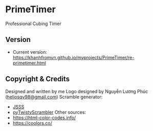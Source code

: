 # PrimeTimer
Professional Cubing Timer

## Version
* Current version: https://khanhfromvn.github.io/myprojects/PrimeTimer/re-primetimer.html
	
## Copyright & Credits
Designed and written by me
Logo designed by Nguyễn Lương Phúc (heliosqv98@gmail.com)
Scramble generator:
* [JSSS](https://github.com/cubing/jsss)
* [pyTwistyScrambler](https://github.com/euphwes/pyTwistyScrambler)
Other sources:
* https://html-color-codes.info/
* https://coolors.co/
